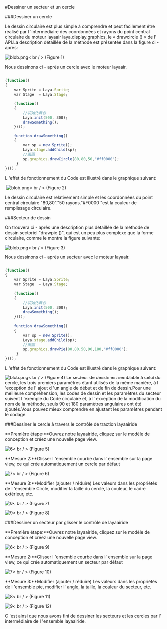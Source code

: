 #Dessiner un secteur et un cercle



###Dessiner un cercle

Le dessin circulaire est plus simple à comprendre et peut facilement être réalisé par l 'intermédiaire des coordonnées et rayons du point central circulaire du moteur layaair laya.display.graphics, le « drawcircle () » de l' API.La description détaillée de la méthode est présentée dans la figure ci - après:

​![blob.png](img/1.png)< br / >
(Figure 1)

Nous dessinons ci - après un cercle avec le moteur layaair.


```javascript

(function()
{
    var Sprite = Laya.Sprite;
    var Stage  = Laya.Stage;
  
    (function()
    {
        //初始化舞台
        Laya.init(500, 300);
        drawSomething();
    })();
  
    function drawSomething()
    {
        var sp = new Sprite();
        Laya.stage.addChild(sp);
        //画圆
        sp.graphics.drawCircle(80,80,50,"#ff0000");
     }
})();
```


L 'effet de fonctionnement du Code est illustré dans le graphique suivant:



​	![blob.png](img/2.png)< br / >
(Figure 2)

Le dessin circulaire est relativement simple et les coordonnées du point central circulaire "80,80"."50 rayons."#F0000 "est la couleur de remplissage circulaire.



###Secteur de dessin

On trouvera ci - après une description plus détaillée de la méthode de dessin sectoriel "drawpie ()", qui est un peu plus complexe que la forme circulaire, comme le montre la figure suivante:

​![blob.png](img/3.png)< br / >
(Figure 3)

Nous dessinons ci - après un secteur avec le moteur layaair.


```javascript

(function()
{
    var Sprite = Laya.Sprite;
    var Stage  = Laya.Stage;
  
    (function()
    {
        //初始化舞台
        Laya.init(500, 300);
        drawSomething();
    })();
  
    function drawSomething()
    {
        var sp = new Sprite();
        Laya.stage.addChild(sp);
        //画圆
        sp.graphics.drawPie(80,80,50,90,180,"#ff0000");
     }
})();
```


L 'effet de fonctionnement du Code est illustré dans le graphique suivant:

​![blob.png](img/4.png)< br / >
(Figure 4)
Le secteur de dessin est semblable à celui du cercle, les trois premiers paramètres étant utilisés de la même manière, à l 'exception de l' ajout d 'un angle de début et de fin de dessin.Pour une meilleure compréhension, les codes de dessin et les paramètres du secteur suivent l 'exemple du Code circulaire et, à l' exception de la modification du nom de la méthode, seuls 90 et 180 paramètres angulaires ont été ajoutés.Vous pouvez mieux comprendre en ajustant les paramètres pendant le codage.



###Dessiner le cercle à travers le contrôle de traction layaairide

**Première étape:**Ouvrez notre layaairide, cliquez sur le modèle de conception et créez une nouvelle page view.

​![6](img/5.png)< br / >
(Figure 5)

**Mesure 2:**Glisser l 'ensemble courbe dans l' ensemble sur la page view, ce qui crée automatiquement un cercle par défaut

​![7](img/6.png)< br / >
(Figure 6)

**Mesure 3:**Modifier (ajouter / réduire) Les valeurs dans les propriétés de l 'ensemble Circle, modifier la taille du cercle, la couleur, le cadre extérieur, etc.

​![8](img/7.png)< br / >
(Figure 7)

​![9](img/8.png)< br / >
(Figure 8)



###Dessiner un secteur par glisser le contrôle de layaairide

**Première étape:**Ouvrez notre layaairide, cliquez sur le modèle de conception et créez une nouvelle page view.

​![6](img/5.png)< br / >
(Figure 9)

**Mesure 2:**Glisser l 'ensemble courbe dans l' ensemble sur la page view, ce qui crée automatiquement un secteur par défaut

​![7](img/9.png)< br / >
(Figure 10)

**Mesure 3:**Modifier (ajouter / réduire) Les valeurs dans les propriétés de l 'ensemble pie, modifier l' angle, la taille, la couleur du secteur, etc.

​![8](img/10.png)< br / >
(Figure 11)

​![9](img/11.png)< br / >
(Figure 12)

C 'est ainsi que nous avons fini de dessiner les secteurs et les cercles par l' intermédiaire de l 'ensemble layaairide.